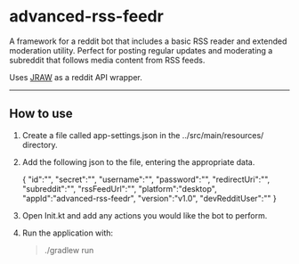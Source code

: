 # advanced-rss-feedr

A framework for a reddit bot that includes a basic RSS reader and extended moderation utility.
Perfect for posting regular updates and moderating a subreddit that follows media content from RSS feeds.

Uses [JRAW](https://github.com/mattbdean/JRAW) as a reddit API wrapper.

---

## How to use

1. Create a file called app-settings.json in the ../src/main/resources/ directory.

2. Add the following json to the file, entering the appropriate data.

    {
      "id":"",
      "secret":"",
      "username":"",
      "password":"",
      "redirectUri":"",
      "subreddit":"",
      "rssFeedUrl":"",
      "platform":"desktop",
      "appId":"advanced-rss-feedr",
      "version":"v1.0",
      "devRedditUser":""
    }

3. Open Init.kt and add any actions you would like the bot to perform.

4. Run the application with:

    > ./gradlew run

